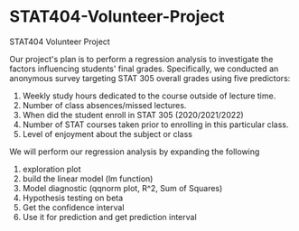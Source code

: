 # STAT404-Volunteer-Project
STAT404 Volunteer Project

Our project's plan is to perform a regression analysis to investigate the factors influencing students' final grades. Specifically, we conducted an anonymous survey targeting STAT 305 overall grades using five predictors:

1. Weekly study hours dedicated to the course outside of lecture time.
2. Number of class absences/missed lectures.
4. When did the student enroll in STAT 305 (2020/2021/2022)
5. Number of STAT courses taken prior to enrolling in this particular class.
6. Level of enjoyment about the subject or class

We will perform our regression analysis by expanding the following

1. exploration plot
2. build the linear model (lm function)
3. Model diagnostic (qqnorm plot, R^2, Sum of Squares)
4. Hypothesis testing on beta
5. Get the confidence interval
6. Use it for prediction and get prediction interval
